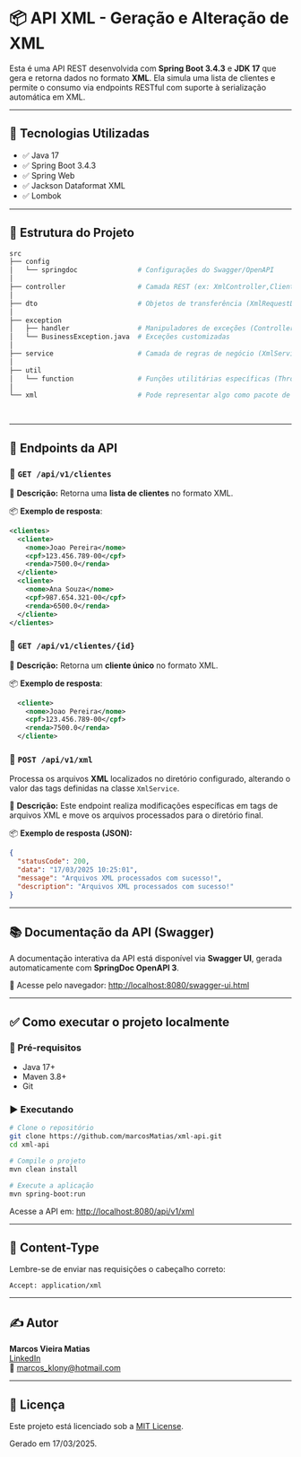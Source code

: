 # 📦 API XML - Geração e Alteração de XML

Esta é uma API REST desenvolvida com **Spring Boot 3.4.3** e **JDK 17** que gera e retorna dados no formato **XML**. Ela simula uma lista de clientes e permite o consumo via endpoints RESTful com suporte à serialização automática em XML.

---

## 🚀 Tecnologias Utilizadas

- ✅ Java 17
- ✅ Spring Boot 3.4.3
- ✅ Spring Web
- ✅ Jackson Dataformat XML
- ✅ Lombok

---

## 📁 Estrutura do Projeto

```bash
src
├── config
│   └── springdoc               # Configurações do Swagger/OpenAPI
│
├── controller                  # Camada REST (ex: XmlController,ClienteController)
│
├── dto                         # Objetos de transferência (XmlRequestDto, XmlResponseDto)
│
├── exception
│   ├── handler                 # Manipuladores de exceções (ControllerExceptionHandler)
│   └── BusinessException.java  # Exceções customizadas
│
├── service                     # Camada de regras de negócio (XmlService)
│
├── util
│   └── function                # Funções utilitárias específicas (ThrowingConsumer, LambdaExceptionUtil)
│
└── xml                         # Pode representar algo como pacote de domínio ou parser de XML

 


```

---

## 📡 Endpoints da API

### 🔹 `GET /api/v1/clientes`

📌 **Descrição:** 
Retorna uma **lista de clientes** no formato XML.

📦 **Exemplo de resposta**:

```xml
<clientes>
  <cliente>
    <nome>Joao Pereira</nome>
    <cpf>123.456.789-00</cpf>
    <renda>7500.0</renda>
  </cliente>
  <cliente>
    <nome>Ana Souza</nome>
    <cpf>987.654.321-00</cpf>
    <renda>6500.0</renda>
  </cliente>
</clientes>
```



### 🔹 `GET /api/v1/clientes/{id}`

📌 **Descrição:**
Retorna um **cliente único** no formato XML.

📦 **Exemplo de resposta**:

```xml
  <cliente>
    <nome>Joao Pereira</nome>
    <cpf>123.456.789-00</cpf>
    <renda>7500.0</renda>
  </cliente>
```


### 🔹 `POST /api/v1/xml`

Processa os arquivos **XML** localizados no diretório configurado, alterando o valor das tags definidas na classe `XmlService`.

📌 **Descrição:**
Este endpoint realiza modificações específicas em tags de arquivos XML e move os arquivos processados para o diretório final.

📦 **Exemplo de resposta (JSON):**

```json
{
  "statusCode": 200,
  "data": "17/03/2025 10:25:01",
  "message": "Arquivos XML processados com sucesso!",
  "description": "Arquivos XML processados com sucesso!"
}
```
---



## 📚 Documentação da API (Swagger)

A documentação interativa da API está disponível via **Swagger UI**, gerada automaticamente com **SpringDoc OpenAPI 3**.

🔗 Acesse pelo navegador: [http://localhost:8080/swagger-ui.html](http://localhost:8080/swagger-ui.html)

---

## ✅ Como executar o projeto localmente

### 🔧 Pré-requisitos

- Java 17+
- Maven 3.8+
- Git

### ▶️ Executando

```bash
# Clone o repositório
git clone https://github.com/marcosMatias/xml-api.git
cd xml-api

# Compile o projeto
mvn clean install

# Execute a aplicação
mvn spring-boot:run
```

Acesse a API em: [http://localhost:8080/api/v1/xml](http://localhost:8080/api/v1/xml)

---

## 🔐 Content-Type

Lembre-se de enviar nas requisições o cabeçalho correto:

```http
Accept: application/xml
```

---

## ✍️ Autor

**Marcos Vieira Matias**  
[LinkedIn](https://www.linkedin.com/in/marcos-matias-021aa732/)  
📧 marcos_klony@hotmail.com

---

## 📝 Licença

Este projeto está licenciado sob a [MIT License](LICENSE).

Gerado em 17/03/2025.
